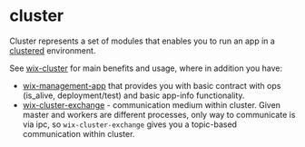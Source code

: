 # cluster

Cluster represents a set of modules that enables you to run an app in a [clustered](https://nodejs.org/api/cluster.html) environment.

See [wix-cluster](wix-cluster) for main benefits and usage, where in addition you have:
 - [wix-management-app](wix-management-app) that provides you with basic contract with ops (is_alive, deployment/test) and basic app-info functionality.
 - [wix-cluster-exchange](wix-cluster-exchange) - communication medium within cluster. Given master and workers are different processes, only way to communicate is via ipc, so `wix-cluster-exchange` gives you a topic-based communication within cluster.